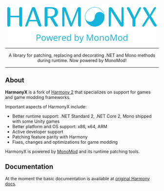 <p align="center">
	<img src="./logo.png" alt="HarmonyX Logo" height="128" />
</p>

***

<p align="center">
	A library for patching, replacing and decorating .NET and Mono methods during runtime. Now powered by MonoMod!
</p>

***

## About

**HarmonyX** is a fork of [Harmony 2](https://github.com/pardeike/Harmony) that specializes on support for games and game modding frameworks.

Important aspects of HarmonyX include:

* Better runtime support: .NET Standard 2, .NET Core 2, Mono shipped with some Unity games
* Better platform and OS support: x86, x64, ARM
* Active developer support
* Patching feature parity with Harmony
* Fixes, changes and optimizations for game modding

HarmonyX is powered by [MonoMod](https://github.com/MonoMod) and its runtime patching tools.

## Documentation

At the moment the basic documentation is available at [original Harmony docs](http://pardeike.github.io/Harmony).
